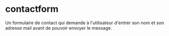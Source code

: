 ﻿# contactform

Un formulaire de contact qui demande à l'utilisateur d'entrer son nom et son adresse mail avant de pouvoir envoyer le message.
